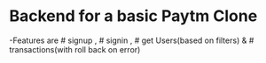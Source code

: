 # Backend for a basic Paytm Clone
-Features are # signup , # signin , # get Users(based on filters) & # transactions(with roll back on error)
